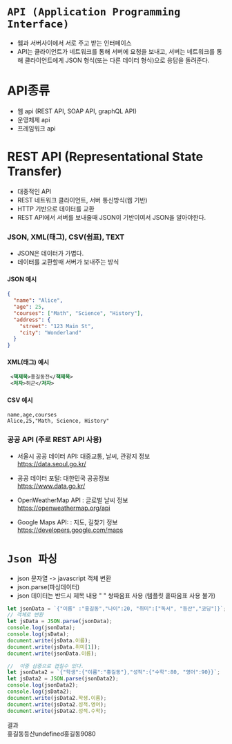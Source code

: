 # `API (Application Programming Interface)`

- 웹과 서버사이에서 서로 주고 받는 인터페이스
- API는 클라이언트가 네트워크를 통해 서버에 요청을 보내고, 서버는 네트워크를 통해 클라이언트에게 JSON 형식(또는 다른 데이터 형식)으로 응답을 돌려준다.

# API종류

- 웹 api (REST API, SOAP API, graphQL API)
- 운영체제 api
- 프레임워크 api

# REST API (Representational State Transfer)

- 대중적인 API
- REST 네트워크 클라이언트, 서버 통신방식(웹 기반)
- HTTP 기반으로 데이터를 교환
- REST API에서 서버를 보내줄때 JSON이 기반이여서 JSON을 알아야한다.

### JSON, XML(태그), CSV(쉼표), TEXT

- JSON은 데이터가 가볍다.
- 데이터를 교환할때 서버가 보내주는 방식

#### JSON 예시

```json
{
  "name": "Alice",
  "age": 25,
  "courses": ["Math", "Science", "History"],
  "address": {
    "street": "123 Main St",
    "city": "Wonderland"
  }
}
```

#### XML(태그) 예시

```xml
 <책제목>홍길동전</책제목>
 <저자>허군</저자>
```

#### CSV 예시

```csv
name,age,courses
Alice,25,"Math, Science, History"
```

### 공공 API (주로 REST API 사용)

- 서울시 공공 데이터 API: 대중교통, 날씨, 관광지 정보<br> https://data.seoul.go.kr/

- 공공 데이터 포털: 대한민국 공공정보<br> https://www.data.go.kr/

- OpenWeatherMap API : 글로벌 날씨 정보 <br>https://openweathermap.org/api

- Google Maps API: : 지도, 길찾기 정보 <br> https://developers.google.com/maps

# `Json 파싱`

- json 문자열 -> javascript 객체 변환
- json.parse(파싱데이터)
- json 데이터는 반드시 제목 내용 " " 쌍따옴표 사용 (템플릿 홑따옴표 사용 불가)

```js
let jsonData = `{"이름" :"홍길동","나이":20, "취미":["독서", "등산","코딩"]}`;
// 객체로 변환
let jsData = JSON.parse(jsonData);
console.log(jsonData);
console.log(jsData);
document.write(jsData.이름);
document.write(jsData.취미[1]);
document.write(jsonData.이름);

//  이중 삼중으로 겹칠수 있다.
let jsonData2 = `{"학생":{"이름":"홍길동"},"성적":{"수학":80, "영어":90}}`;
let jsData2 = JSON.parse(jsonData2);
console.log(jsonData2);
console.log(jsData2);
document.write(jsData2.학생.이름);
document.write(jsData2.성적.영어);
document.write(jsData2.성적.수학);
```

결과<br>
홍길동등산undefined홍길동9080
